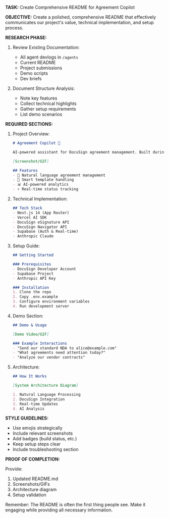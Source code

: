 **TASK:** Create Comprehensive README for Agreement Copilot

**OBJECTIVE:** Create a polished, comprehensive README that effectively communicates our project's value, technical implementation, and setup process.

**RESEARCH PHASE:**
1. Review Existing Documentation:
   - All agent devlogs in `/agents`
   - Current README
   - Project submissions
   - Demo scripts
   - Dev briefs

2. Document Structure Analysis:
   - Note key features
   - Collect technical highlights
   - Gather setup requirements
   - List demo scenarios

**REQUIRED SECTIONS:**

1. Project Overview:
   ```markdown
   # Agreement Copilot 🤖
   
   AI-powered assistant for DocuSign agreement management. Built during the DocuSign 2024 Hackathon.
   
   [Screenshot/GIF]
   
   ## Features
   - 🤖 Natural language agreement management
   - 📝 Smart template handling
   - 📊 AI-powered analytics
   - ⚡️ Real-time status tracking
   ```

2. Technical Implementation:
   ```markdown
   ## Tech Stack
   - Next.js 14 (App Router)
   - Vercel AI SDK
   - DocuSign eSignature API
   - DocuSign Navigator API
   - Supabase (Auth & Real-time)
   - Anthropic Claude
   ```

3. Setup Guide:
   ```markdown
   ## Getting Started
   
   ### Prerequisites
   - DocuSign Developer Account
   - Supabase Project
   - Anthropic API Key
   
   ### Installation
   1. Clone the repo
   2. Copy .env.example
   3. Configure environment variables
   4. Run development server
   ```

4. Demo Section:
   ```markdown
   ## Demo & Usage
   
   [Demo Video/GIF]
   
   ### Example Interactions
   - "Send our standard NDA to alice@example.com"
   - "What agreements need attention today?"
   - "Analyze our vendor contracts"
   ```

5. Architecture:
   ```markdown
   ## How It Works
   
   [System Architecture Diagram]
   
   1. Natural Language Processing
   2. DocuSign Integration
   3. Real-time Updates
   4. AI Analysis
   ```

**STYLE GUIDELINES:**
- Use emojis strategically
- Include relevant screenshots
- Add badges (build status, etc.)
- Keep setup steps clear
- Include troubleshooting section

**PROOF OF COMPLETION:**

Provide:
1. Updated README.md
2. Screenshots/GIFs
3. Architecture diagram
4. Setup validation

Remember: The README is often the first thing people see. Make it engaging while providing all necessary information. 
